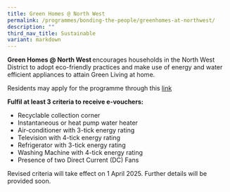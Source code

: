 ```yaml
---
title: Green Homes @ North West
permalink: /programmes/bonding-the-people/greenhomes-at-northwest/
description: ""
third_nav_title: Sustainable
variant: markdown
---
```



**Green Homes @ North West** encourages households in the North West District to adopt eco-friendly practices and make use of energy and water efficient appliances to attain Green Living at home. 

Residents may apply for the programme through this [link](https://go.gov.sg/greenhomesnw) 

**Fulfil at least 3 criteria to receive e-vouchers:**


* Recyclable collection corner
* Instantaneous or heat pump water heater
* Air-conditioner with 3-tick energy rating
* Television with 4-tick energy rating
* Refrigerator with 3-tick energy rating
* Washing Machine with 4-tick energy rating
* Presence of two Direct Current (DC) Fans

        
Revised criteria will take effect on 1 April 2025. Further details will be provided soon.